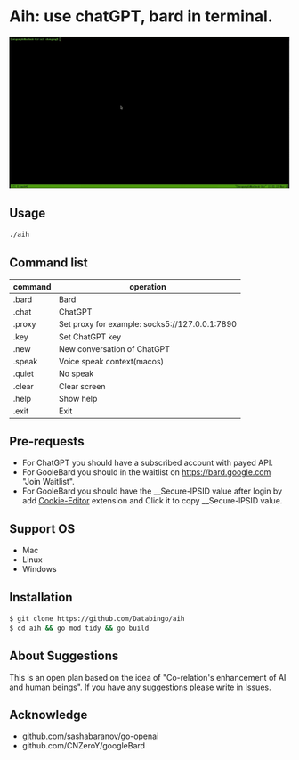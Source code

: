 # Aih: use chatGPT, bard in terminal. 

![screenshot](aih.gif)

## Usage
```bash
./aih
```
## Command list
|command   | operation|
|----------|----------|
|.bard      | Bard|
|.chat      | ChatGPT|
|.proxy     | Set proxy for example: socks5://127.0.0.1:7890|
|.key       | Set ChatGPT key|
|.new       | New conversation of ChatGPT|
|.speak     | Voice speak context(macos)|
|.quiet     | No speak |
|.clear     | Clear screen|
|.help      | Show help|
|.exit      | Exit|

## Pre-requests
- For ChatGPT you should have a subscribed account with payed API. 
- For GooleBard you should in the waitlist on https://bard.google.com "Join Waitlist".
- For GooleBard you should have the __Secure-lPSID value after login by add [Cookie-Editor](https://cookie-editor.cgagnier.ca) extension and Click it to copy __Secure-lPSID value.

## Support OS
- Mac
- Linux
- Windows

## Installation
```bash
$ git clone https://github.com/Databingo/aih
$ cd aih && go mod tidy && go build 
```
## About Suggestions
This is an open plan based on the idea of "Co-relation's enhancement of AI and human beings".
If you have any suggestions please write in Issues.

## Acknowledge
- github.com/sashabaranov/go-openai 
- github.com/CNZeroY/googleBard
